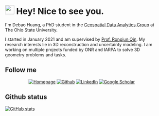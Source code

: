 <h1><img src="https://emojis.slackmojis.com/emojis/images/1643514812/8268/blob-hype.gif?1643514812" width="30"/> Hey! Nice to see you.</h1>

<p>I'm Debao Huang, a PhD student in the <a href="https://u.osu.edu/qin.324/research/">Geospatial Data Analytics Group</a> at The Ohio State University. </p>

<p>I started in January 2021 and am supervised by <a href="https://u.osu.edu/qin.324/">Prof. Rongjun Qin</a>. My research interests lie in 3D reconstruction and uncertainty modeling. I am working on multiple projects funded by ONR and IARPA to solve 3D geometry problems and tasks. </p>

<h2>Follow me</h2>

<p style="text-align:center">
  <a href="https://debaohuang.github.io/" target="_blank"><img alt="Homepage" src="https://img.shields.io/badge/website-00b2d2.svg?style=for-the-badge&logo=About.me&logoColor=white" /></a>
  <a href="https://github.com/DebaoHuang" target="_blank"><img alt="Github" src="https://img.shields.io/badge/GitHub-567277.svg?&style=for-the-badge&logo=Github&logoColor=white" /></a>
  <a href="https://www.linkedin.com/in/debao-huang" target="_blank"><img alt="LinkedIn" src="https://img.shields.io/badge/linkedin-%230077B5.svg?&style=for-the-badge&logo=linkedin&logoColor=white" /></a> 
  <a href="https://scholar.google.com/citations?user=OkHkN_kAAAAJ&hl=en&oi=ao" target="_blank"><img alt="Google Scholar" src="https://img.shields.io/badge/Scholar-4285F4?&style=for-the-badge&logo=googlescholar&logoColor=white" /></a> 

</p>

<h2>Github status</h2>

[![GitHub stats](https://my-readme-stats-mu.vercel.app/api?username=DebaoHuang&theme=tokyonight&show_icons=true)](https://github.com/DebaoHuang/my-readme-stats)
